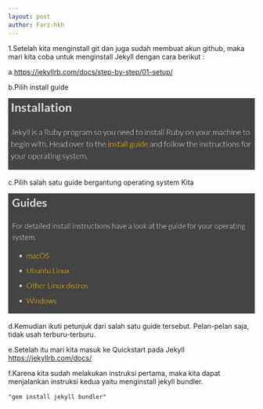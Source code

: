 ```yaml
---
layout: post
author: Farz-hkh
---
```



1.Setelah kita menginstall git dan juga sudah membuat akun github, maka mari kita coba untuk menginstall Jekyll dengan cara berikut :

  a.https://jekyllrb.com/docs/step-by-step/01-setup/

  b.Pilih install guide

  ![images](https://raw.githubusercontent.com/farz-hkh/extra182/master/assets/images/install_guide.PNG)

  c.Pilih salah satu guide bergantung operating system Kita

  ![images](https://raw.githubusercontent.com/farz-hkh/extra182/master/assets/images/guide.PNG)

  d.Kemudian ikuti petunjuk dari salah satu guide tersebut. Pelan-pelan saja, tidak usah terburu-terburu.

  e.Setelah itu mari kita masuk ke Quickstart pada Jekyll
  https://jekyllrb.com/docs/

  f.Karena kita sudah melakukan instruksi pertama, maka kita dapat menjalankan instruksi kedua yaitu menginstall jekyll bundler.

  ```PS
  "gem install jekyll bundler"
  ```
